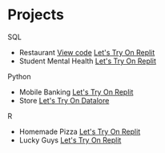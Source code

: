 # Projects

SQL
- Restaurant
  [View code](https://github.com/frnkad/Projects/blob/7d81aefe53c192c6eb36fae8e365c29c5bd2428d/Restaurant) [Let's Try On Replit](https://replit.com/@NitikarnKadsrit?path= )
- Student Mental Health [Let's Try On Replit](https://replit.com/@NitikarnKadsrit?path= )

Python
- Mobile Banking [Let's Try On Replit](https://replit.com/@NitikarnKadsrit?path= )
- Store [Let's Try On Datalore](https://datalore.jetbrains.com/notebook/k6PoiTajayVSmRRMmYa3rZ/uMf1baMlL690ue92mrvLSL)

R
- Homemade Pizza [Let's Try On Replit](https://replit.com/@NitikarnKadsrit?path= )
- Lucky Guys [Let's Try On Replit](https://replit.com/@NitikarnKadsrit?path= )
